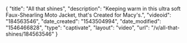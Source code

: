{
    "title": "All that shines",
    "description": "Keeping warm in this ultra soft Faux-Shearling Moto Jacket, that's Created for Macy's.",
    "videoid": "184563546",
    "date_created": "1543504994",
    "date_modified": "1546466828",
    "type": "captivate",
    "layout": "video",
    "url": "\/v\/all-that-shines\/184563546"
}